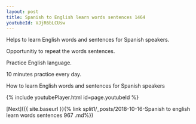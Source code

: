 ```yaml
---
layout: post
title: Spanish to English learn words sentences 1464 
youtubeId: VJjR6bLCUsw
---
```

 
 
Helps to learn English words and sentences for Spanish speakers.

Opportunitiy to repeat the words sentences. 

Practice English language. 
 
10 minutes practice every day. 
 
How to learn English words and sentences for Spanish speakers 
 
{% include youtubePlayer.html id=page.youtubeId %}
 
 
[Next]({{ site.baseurl }}{% link  split1/_posts/2018-10-16-Spanish to english learn words sentences 967 .md%})
 

